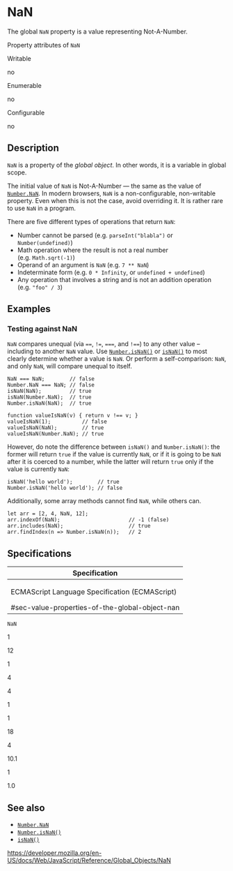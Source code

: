 NaN
===

The global `NaN` property is a value representing Not-A-Number.

Property attributes of `NaN`

Writable

no

Enumerable

no

Configurable

no

Description
-----------

`NaN` is a property of the *global object*. In other words, it is a variable in global scope.

The initial value of `NaN` is Not-A-Number — the same as the value of [`Number.NaN`](number/nan). In modern browsers, `NaN` is a non-configurable, non-writable property. Even when this is not the case, avoid overriding it. It is rather rare to use `NaN` in a program.

There are five different types of operations that return `NaN`:

-   Number cannot be parsed (e.g. `parseInt("blabla")` or `Number(undefined)`)
-   Math operation where the result is not a real number (e.g. `Math.sqrt(-1)`)
-   Operand of an argument is `NaN` (e.g. `7 ** NaN`)
-   Indeterminate form (e.g. `0 * Infinity`, or `undefined + undefined`)
-   Any operation that involves a string and is not an addition operation (e.g. `"foo" / 3`)

Examples
--------

### Testing against NaN

`NaN` compares unequal (via `==`, `!=`, `===`, and `!==`) to any other value – including to another `NaN` value. Use [`Number.isNaN()`](number/isnan) or [`isNaN()`](isnan) to most clearly determine whether a value is `NaN`. Or perform a self-comparison: `NaN`, and only `NaN`, will compare unequal to itself.

    NaN === NaN;        // false
    Number.NaN === NaN; // false
    isNaN(NaN);         // true
    isNaN(Number.NaN);  // true
    Number.isNaN(NaN);  // true

    function valueIsNaN(v) { return v !== v; }
    valueIsNaN(1);          // false
    valueIsNaN(NaN);        // true
    valueIsNaN(Number.NaN); // true

However, do note the difference between `isNaN()` and `Number.isNaN()`: the former will return `true` if the value is currently `NaN`, or if it is going to be `NaN` after it is coerced to a number, while the latter will return `true` only if the value is currently `NaN`:

    isNaN('hello world');        // true
    Number.isNaN('hello world'); // false

Additionally, some array methods cannot find `NaN`, while others can.

    let arr = [2, 4, NaN, 12];
    arr.indexOf(NaN);                      // -1 (false)
    arr.includes(NaN);                     // true
    arr.findIndex(n => Number.isNaN(n));   // 2

Specifications
--------------

<table><colgroup><col style="width: 100%" /></colgroup><thead><tr class="header"><th>Specification</th></tr></thead><tbody><tr class="odd"><td><p>ECMAScript Language Specification (ECMAScript)<br />
</p><span class="small">#sec-value-properties-of-the-global-object-nan</span></td></tr></tbody></table>

`NaN`

1

12

1

4

4

1

1

18

4

10.1

1

1.0

See also
--------

-   [`Number.NaN`](number/nan)
-   [`Number.isNaN()`](number/isnan)
-   [`isNaN()`](isnan)

<a href="https://developer.mozilla.org/en-US/docs/Web/JavaScript/Reference/Global_Objects/NaN" class="_attribution-link">https://developer.mozilla.org/en-US/docs/Web/JavaScript/Reference/Global_Objects/NaN</a>
